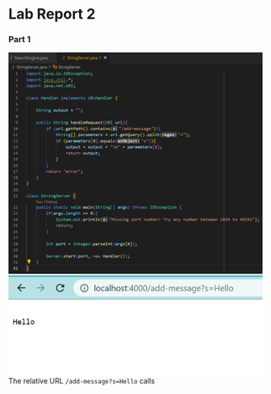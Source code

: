 # Lab Report 2
### Part 1
![Image](StringServerCodeSS.png)
![Image](HelloCommandSS.png)
The relative URL ```/add-message?s=Hello``` calls 
